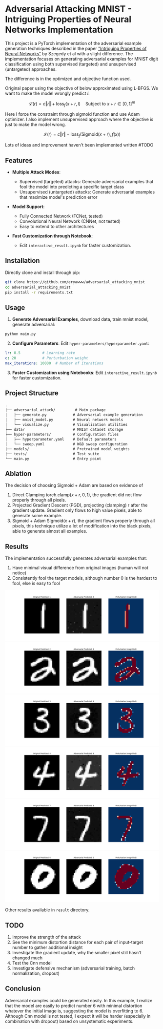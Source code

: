 # Adversarial Attacking MNIST - Intriguing Properties of Neural Networks Implementation

This project is a PyTorch implementation of the adversarial example generation techniques described in the paper ["Intriguing Properties of Neural Networks"](https://arxiv.org/abs/1312.6199) by Szegedy et al with a slight difference. The implementation focuses on generating adversarial examples for MNIST digit classification using both supervised (targeted) and unsupervised (untargeted) approaches.

The difference is in the optimized and objective function used.

Original paper using the objective of below approximated using L-BFGS. We want to make the model wrongly predict $l$.

$$
\mathcal{L}(r) = c\Vert r\Vert + \text{loss}_f(x+r, l)\quad\text{Subject to } x+r\in[0, 1]^m
$$

Here I force the constraint through sigmoid function and use Adam optimizer. I also implement unsupervised approach where the objective is just to make the model wrong.

$$
\mathcal{L}(r) = c\Vert r\Vert -\text{loss}_f(\text{Sigmoid}(x+r), f(x))
$$

Lots of ideas and improvement haven't been implemented written #TODO

## Features

- **Multiple Attack Modes**:
  - Supervised (targeted) attacks: Generate adversarial examples that fool the model into predicting a specific target class
  - Unsupervised (untargeted) attacks: Generate adversarial examples that maximize model's prediction error

- **Model Support**:
  - Fully Connected Network (FCNet, tested)
  - Convolutional Neural Network (CNNet, not tested)
  - Easy to extend to other architectures

- **Fast Customization through Notebook**:
  - Edit `interactive_result.ipynb` for faster customization.

## Installation

Directly clone and install through pip:

```bash
git clone https://github.com/eryawww/adversarial_attacking_mnist
cd adversarial_attacking_mnist
pip install -r requirements.txt
```

## Usage

1. **Generate Adversarial Examples**, download data, train mnist model, generate adversarial:
```bash
python main.py
```

2. **Configure Parameters**:
Edit `hyper-parameters/hyperparameter.yaml`:
```yaml
lr: 0.5          # Learning rate
c: 20            # Perturbation weight
max_iterations: 10000  # Number of iterations
```

3. **Faster Customization using Notebooks**:
Edit `interactive_result.ipynb` for faster customization.

## Project Structure

```
.
├── adversarial_attack/         # Main package
│   ├── generate.py            # Adversarial example generation
│   ├── mnist_model.py         # Neural network models
│   └── visualize.py           # Visualization utilities
├── data/                      # MNIST dataset storage
├── hyper-parameters/          # Configuration files
│   ├── hyperparameter.yaml    # Default parameters
│   └── sweep.yaml             # W&B sweep configuration
├── models/                    # Pretrained model weights
├── tests/                     # Test suite
└── main.py                    # Entry point
```

## Ablation

The decision of choosing Sigmoid + Adam are based on evidence of
1. Direct Clamping $\text{torch.clamp}(x+r, 0, 1)$, the gradient did not flow properly through all pixels.
2. Projected Gradient Descent (PGD), projecting (clamping) r after the gradient update. Gradient only flows to high value pixels, able to generate some example.
3. Sigmoid + Adam $\text{Sigmoid}(x+r)$, the gradient flows properly through all pixels, this technique utilize a lot of modification into the black pixels, able to generate almost all examples.

## Results

The implementation successfully generates adversarial examples that:
1. Have minimal visual difference from original images (human will not notice)
2. Consistently fool the target models, although number 0 is the hardest to fool, else is easy to fool

<img src="result/adversarial_1_pred_6.png">
<img src="result/adversarial_2_pred_6.png">
<img src="result/adversarial_3_pred_6.png">
<img src="result/adversarial_4_pred_6.png">
<img src="result/adversarial_7_pred_6.png">
<img src="result/adversarial_0_pred_0.png">

Other results available in `result` directory.

## TODO

1. Improve the strength of the attack
2. See the minimum distortion distance for each pair of input-target number to gather additional insight
3. Investigate the gradient update, why the smaller pixel still hasn't changed much
4. Test the Cnn model
5. Investigate defensive mechanism (adversarial training, batch normalization, dropout)

## Conclusion

Adversarial examples could be generated easily. In this example, I realize that the model are easily to predict number 6 with minimal distortion whatever the initial image is, suggesting the model is overfitting to 6. Although Cnn model is not tested, I expect it will be harder (especially in combination with dropout) based on unsystematic experiments.